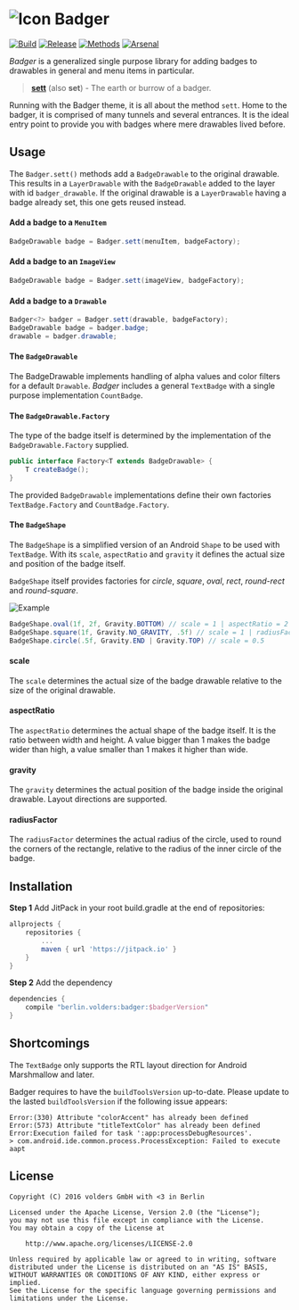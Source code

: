 ![Icon](assets/icon.png) Badger
===============================
[![Build][1]][2]
[![Release][3]][4]
[![Methods][5]][6]
[![Arsenal][7]][8]

*Badger* is a generalized single purpose library for adding badges to drawables
in general and menu items in particular.

> **[sett]** (also **set**) - The earth or burrow of a badger.

Running with the Badger theme, it is all about the method `sett`. Home to the
badger, it is comprised of many tunnels and several entrances. It is the ideal
entry point to provide you with badges where mere drawables lived before.


Usage
-----

The `Badger.sett()` methods add a `BadgeDrawable` to the original drawable.
This results in a `LayerDrawable` with the `BadgeDrawable` added to the layer
with id `badger_drawable`. If the original drawable is a `LayerDrawable` having
a badge already set, this one gets reused instead.


#### Add a badge to a `MenuItem`

```java
BadgeDrawable badge = Badger.sett(menuItem, badgeFactory);
```

#### Add a badge to an `ImageView`

```java
BadgeDrawable badge = Badger.sett(imageView, badgeFactory);
```

#### Add a badge to a `Drawable`

```java
Badger<?> badger = Badger.sett(drawable, badgeFactory);
BadgeDrawable badge = badger.badge;
drawable = badger.drawable;
```

#### The `BadgeDrawable`

The BadgeDrawable implements handling of alpha values and color filters for a
default `Drawable`. *Badger* includes a general `TextBadge` with a single
purpose implementation `CountBadge`.


#### The `BadgeDrawable.Factory`

The type of the badge itself is determined by the implementation of the
`BadgeDrawable.Factory` supplied.

```java
public interface Factory<T extends BadgeDrawable> {
    T createBadge();
}
```

The provided `BadgeDrawable` implementations define their own factories
`TextBadge.Factory` and `CountBadge.Factory`.


#### The `BadgeShape`

The `BadgeShape` is a simplified version of an Android `Shape` to be used with
`TextBadge`. With its `scale`, `aspectRatio` and `gravity` it defines the
actual size and position of the badge itself.

`BadgeShape` itself provides factories for *circle*, *square*, *oval*, *rect*,
*round-rect* and *round-square*.


![Example](assets/example.png)

```java
BadgeShape.oval(1f, 2f, Gravity.BOTTOM) // scale = 1 | aspectRatio = 2
BadgeShape.square(1f, Gravity.NO_GRAVITY, .5f) // scale = 1 | radiusFactor = 0.5
BadgeShape.circle(.5f, Gravity.END | Gravity.TOP) // scale = 0.5
```

#### scale
The `scale` determines the actual size of the badge drawable relative to the
size of the original drawable.

#### aspectRatio
The `aspectRatio` determines the actual shape of the badge itself. It is the
ratio between width and height. A value bigger than 1 makes the badge wider
than high, a value smaller than 1 makes it higher than wide.

#### gravity
The `gravity` determines the actual position of the badge inside the original
drawable. Layout directions are supported.

#### radiusFactor
The `radiusFactor` determines the actual radius of the circle, used to round the
corners of the rectangle, relative to the radius of the inner circle of the
badge.


Installation
------------

**Step 1** Add JitPack in your root build.gradle at the end of repositories:

```groovy
allprojects {
    repositories {
        ...
        maven { url 'https://jitpack.io' }
    }
}
```

**Step 2** Add the dependency

```groovy
dependencies {
    compile "berlin.volders:badger:$badgerVersion"
}
```

Shortcomings
------------

The `TextBadge` only supports the RTL layout direction for Android Marshmallow
and later.

Badger requires to have the `buildToolsVersion` up-to-date. Please update to the lasted `buildToolsVersion` if the following issue appears:

    Error:(330) Attribute "colorAccent" has already been defined
    Error:(573) Attribute "titleTextColor" has already been defined
    Error:Execution failed for task ':app:processDebugResources'.
    > com.android.ide.common.process.ProcessException: Failed to execute aapt

License
-------

    Copyright (C) 2016 volders GmbH with <3 in Berlin

    Licensed under the Apache License, Version 2.0 (the "License");
    you may not use this file except in compliance with the License.
    You may obtain a copy of the License at
   
        http://www.apache.org/licenses/LICENSE-2.0

    Unless required by applicable law or agreed to in writing, software
    distributed under the License is distributed on an "AS IS" BASIS,
    WITHOUT WARRANTIES OR CONDITIONS OF ANY KIND, either express or implied.
    See the License for the specific language governing permissions and
    limitations under the License.


  [sett]: https://en.oxforddictionaries.com/definition/sett
  [1]: https://travis-ci.org/volders/Badger.svg?branch=master
  [2]: https://travis-ci.org/volders/Badger
  [3]: https://jitpack.io/v/berlin.volders/badger.svg
  [4]: https://jitpack.io/#berlin.volders/badger
  [5]: https://img.shields.io/badge/Methods%20count-116-e91e63.svg
  [6]: http://www.methodscount.com/?lib=berlin.volders%3Abadger%3A%2B
  [7]: https://img.shields.io/badge/Android%20Arsenal-Badger-blue.svg
  [8]: https://android-arsenal.com/details/1/4794
